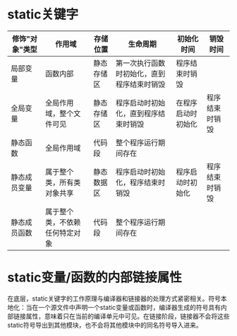# static关键字

| 修饰"对象"类型 | 作用域 | 存储位置 | 生命周期 | 初始化时间 | 销毁时间 |
| -- | -- | -- | -- | -- | -- |
| 局部变量 | 函数内部 | 静态存储区 | 第一次执行函数时初始化，直到程序结束时销毁 | 程序结束时销毁 |
| 全局变量 | 全局作用域，整个文件可见 | 静态存储区 | 程序启动时初始化，直到程序结束时销毁 | 在程序启动时初始化 | 程序结束时销毁 |
| 静态函数 | 全局作用域 | 代码段 | 整个程序运行期间存在 |  |  |
| 静态成员变量 | 属于整个类，所有类对象共享 | 静态数据区 | 程序启动时初始化，程序结束时销毁 | 程序启动时初始化 | 程序结束时销毁 |
| 静态成员函数 | 属于整个类，不依赖任何特定对象 | 代码段 | 整个程序运行期间存在 |  |  |

# static变量/函数的内部链接属性

在底层，static关键字的工作原理与编译器和链接器的处理方式紧密相关。符号本地化：当在一个源文件中声明一个static变量或函数时，编译器生成的符号具有内部链接属性，意味着只在当前的编译单元中可见。在链接阶段，链接器不会将这些static符号导出到其他模块，也不会将其他模块中的同名符号导入进来。